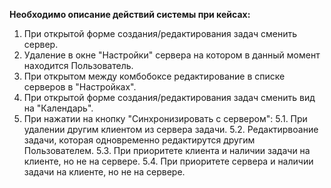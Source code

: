 **Необходимо описание действий системы при кейсах:**

1. При открытой форме создания/редактирования задач сменить сервер.
2. Удаление в окне "Настройки" сервера на котором в данный момент находится Пользователь.
3. При открытом между комбобоксе редактирование в списке серверов в "Настройках". 
4. При открытой форме создания/редактирования задач сменить вид на "Календарь".
5. При нажатии на кнопку "Синхронизировать с сервером":
5.1. При удалении другим клиентом из сервера задачи.
5.2. Редактирвоание задачи, которая одновременно редактирутся другим Пользователем.
5.3. При приоритете клиента и наличии задачи на клиенте, но не на сервере.
5.4. При приоритете сервера и наличии задачи на клиенте, но не на сервере.
